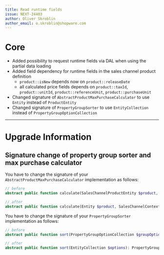```yaml
---
title: Read runtime fields
issue: NEXT-24403
author: Oliver Skroblin
author_email: o.skroblin@shopware.com
---
```

# Core
* Added possibility to request runtime fields via DAL when using the partial data loading
* Added field dependency for runtime fields in the sales channel product definition
  * `product::isNew` depends now on `product::releaseDate`
  * all calculated price fields depends on `product::taxId`, `product::unitId`, `product::referenceUnit`, `product::purchaseUnit`
* Changed signature of `AbstractProductMaxPurchaseCalculator` to use `Entity` instead of `ProductEntity`
* Changed signature of `PropertyGroupSorter` to use `EntityCollection` instead of `PropertyGroupOptionCollection`
___
# Upgrade Information
## Signature change of property group sorter and max purchase calculator
You have to change the signature of your `AbstractProductMaxPurchaseCalculator` implementation as follows:
```php
// before
abstract public function calculate(SalesChannelProductEntity $product, SalesChannelContext $context): int;

// after
abstract public function calculate(Entity $product, SalesChannelContext $context): int;
```

You have to change the signature of your `PropertyGroupSorter` implementation as follows:
```php
// before
abstract public function sort(PropertyGroupOptionCollection $groupOptionCollection): PropertyGroupCollection;

// after
abstract public function sort(EntityCollection $options): PropertyGroupCollection;
```